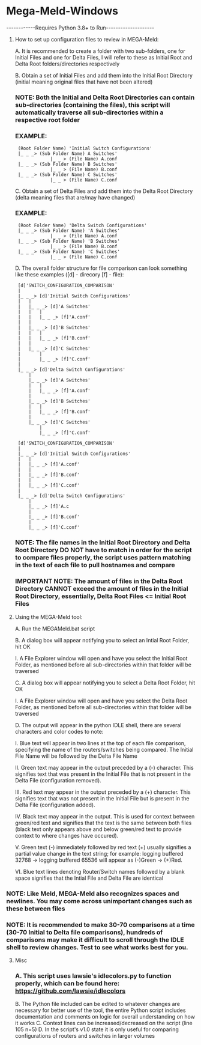 # Mega-Meld-Windows
------------Requires Python 3.8+ to Run--------------------
1. How to set up configuration files to review in MEGA-Meld:

	A. It is recommended to create a folder with two sub-folders, one for Initial Files and one for Delta Files, I will refer to these as Initial Root and Delta Root folders/directories
	  respectively

	B. Obtain a set of Initial Files and add them into the Initial Root Directory (initial meaning original files that have not been altered)

	### NOTE: Both the Initial and Delta Root Directories can contain sub-directories (containing the files), this script will automatically traverse all sub-directories within a respective root folder
	### EXAMPLE: 
		
		(Root Folder Name) 'Initial Switch Configurations'
		|_ _ _> (Sub Folder Name) A Switches'
					|_ _ > (File Name) A.conf
		|_ _ _> (Sub Folder Name) B Switches'
					|_ _ > (File Name) B.conf
		|_ _ _>	(Sub Folder Name) C Switches'
					|_ _ > (File Name) C.conf
	
	C. Obtain a set of Delta Files and add them into the Delta Root Directory (delta meaning files that are/may have changed)

	### EXAMPLE:
	
		(Root Folder Name) 'Delta Switch Configurations'
		|_ _ _> (Sub Folder Name) 'A Switches'
					|_ _ > (File Name) A.conf
		|_ _ _> (Sub Folder Name) 'B Switches'
					|_ _ > (File Name) B.conf
		|_ _ _>	(Sub Folder Name) 'C Switches'
					|_ _ > (File Name) C.conf

	D. The overall folder structure for file comparison can look something like these examples ([d] - direcory [f] - file):

		[d]'SWITCH_CONFIGURATION_COMPARISON'
		|
		|_ _ _> [d]'Initial Switch Configurations'
		|	|
		|	|_ _ _> [d]'A Switches'
		|	|	|
		|	|	|_ _ _> [f]'A.conf'
		|	|
		|	|_ _ _> [d]'B Switches'
		|	|	|
		|	|	|_ _ _> [f]'B.conf'
		|	|
		|	|_ _ _> [d]'C Switches'
		|		|
		|		|_ _ _> [f]'C.conf'
		|
		|_ _ _>	[d]'Delta Switch Configurations'
			|
			|_ _ _> [d]'A Switches'
			|	|
			|	|_ _ _> [f]'A.conf'
			|
			|_ _ _> [d]'B Switches'
			|	|
			|	|_ _ _> [f]'B.conf'
			|
			|_ _ _> [d]'C Switches'
				|
				|_ _ _> [f]'C.conf'

		[d]'SWITCH_CONFIGURATION_COMPARISON'
		|
		|_ _ _> [d]'Initial Switch Configurations'
		|	|
		|	|_ _ _> [f]'A.conf'
		|	|
		|	|_ _ _> [f]'B.conf'
		|	|
		|	|_ _ _> [f]'C.conf'
		|
		|_ _ _>	[d]'Delta Switch Configurations'
			|
			|_ _ _> [f]'A.c
			|
			|_ _ _> [f]'B.conf'
			|
			|_ _ _> [f]'C.conf'
	
	### NOTE: The file names in the Initial Root Directory and Delta Root Directory DO NOT have to match in order for the script to compare files properly, the script uses pattern matching in the text of each file to pull hostnames and compare

	### IMPORTANT NOTE: The amount of files in the Delta Root Directory CANNOT exceed the amount of files in the Initial Root Directory, essentially, Delta Root Files <= Initial Root Files

2. Using the MEGA-Meld tool:
	
	A. Run the MEGAMeld.bat script

	B. A dialog box will appear notifying you to select an Intial Root Folder, hit OK

	I. A File Explorer window will open and have you select the Initial Root Folder, as mentioned before all sub-directories within that folder will be traversed

	C. A dialog box will appear notifying you to select a Delta Root Folder, hit OK

	I. A File Explorer window will open and have you select the Delta Root Folder, as mentioned before all sub-directories within that folder will be traversed

	D. The output will appear in the python IDLE shell, there are several characters and color codes to note:

	I. Blue text will appear in two lines at the top of each file comparison, specifying the name of the routers/switches being compared. The Initial File Name will be followed by the Delta File Name

	II. Green text may appear in the output preceded by a (-) character. This signifies text that was present in the Initial File that is not present in the Delta File (configuration removed).

	III. Red text may appear in the output preceded by a (+) character. This signifies text that was not present in the Initial File but is present in the Delta File (configuration added).

	IV. Black text may appear in the output. This is used for context between green/red text and signifies that the text is the same between both files (black text only appears above and below green/red text to provide context to where changes have occured).

	V. Green text (-) immediately followed by red text (+) usually signifies a partial value change in the text string; for example: logging buffered 32768 -> logging buffered 65536 will appear as (-)Green -> (+)Red.

	VI. Blue text lines denoting Router/Switch names followed by a blank space signifies that the Intial File and Delta File are identical
	
### NOTE: Like Meld, MEGA-Meld also recognizes spaces and newlines. You may come across unimportant changes such as these between files
### NOTE: It is recommended to make 30-70 comparisons at a time (30-70 Initial to Delta file comparisons), hundreds of comparisons may make it difficult to scroll through the IDLE shell to review changes. Test to see what works best for you.

3. Misc

	### A. This script uses lawsie's idlecolors.py to function properly, which can be found here: https://github.com/lawsie/idlecolors
	B. The Python file included can be edited to whatever changes are necessary for better use of the tool, 
	   the entire Python script includes documentation and comments on logic for overall understanding on how it works
	C. Context lines can be increased/decreased on the script (line 105 n=5)
	D. In the script's v1.0 state it is only useful for comparing configurations of routers and switches in larger volumes
